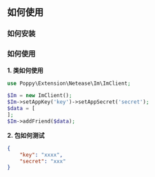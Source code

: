 ## 如何使用

### 如何安装

### 如何使用

**1. 类如何使用**

```php
use Poppy\Extension\Netease\Im\ImClient;

$Im = new ImClient();
$Im->setAppKey('key')->setAppSecret('secret');
$data = [
];
$Im->addFriend($data);
```

**2. 包如何测试**

```json
{
	"key": "xxxx",
	"secret": "xxx"
}
```